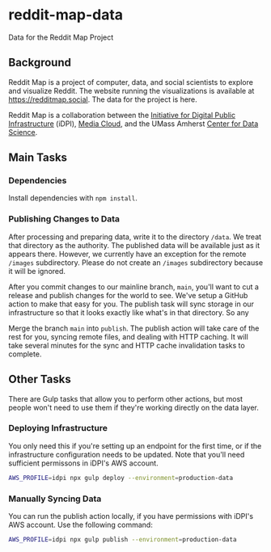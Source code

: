 # reddit-map-data
Data for the Reddit Map Project

## Background

Reddit Map is a project of computer, data, and social scientists to explore and visualize Reddit. The website running the visualizations is available at https://redditmap.social. The data for the project is here. 

Reddit Map is a collaboration between the [Initiative for Digital Public Infrastructure](https://publicinfrastructure.org) (iDPI), [Media Cloud](https://www.mediacloud.org), and the UMass Amherst [Center for Data Science](https://ds.cs.umass.edu).

## Main Tasks

### Dependencies
Install dependencies with `npm install`.

### Publishing Changes to Data

After processing and preparing data, write it to the directory `/data`. We treat that directory as the authority. The published data will be available just as it appears there. However, we currently have an exception for the remote `/images` subdirectory. Please do not create an `/images` subdirectory because it will be ignored.

After you commit changes to our mainline branch, `main`, you'll want to cut a release and publish changes for the world to see. We've setup a GitHub action to make that easy for you. The publish task will sync storage in our infrastructure so that it looks exactly like what's in that directory. So any  

Merge the branch `main` into `publish`. The publish action will take care of the rest for you, syncing remote files, and dealing with HTTP caching. It will take several minutes for the sync and HTTP cache invalidation tasks to complete. 


## Other Tasks

There are Gulp tasks that allow you to perform other actions, but most people won't need to use them if they're working directly on the data layer.


### Deploying Infrastructure

You only need this if you're setting up an endpoint for the first time, or if the infrastructure configuration needs to be updated. Note that you'll need sufficient permissons in iDPI's AWS account.

```bash
AWS_PROFILE=idpi npx gulp deploy --environment=production-data
```


### Manually Syncing Data

You can run the publish action locally, if you have permissions with iDPI's AWS account. Use the following command:

```bash
AWS_PROFILE=idpi npx gulp publish --environment=production-data
```
